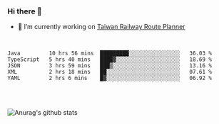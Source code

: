 ### Hi there 👋

- 🔭 I’m currently working on [Taiwan Railway Route Planner](https://github.com/Taiwan-Railway-Route-Planner)

<br/>

<!--START_SECTION:waka-->
```text
Java         10 hrs 56 mins  █████████░░░░░░░░░░░░░░░░   36.03 % 
TypeScript   5 hrs 40 mins   ████▓░░░░░░░░░░░░░░░░░░░░   18.69 % 
JSON         3 hrs 59 mins   ███▒░░░░░░░░░░░░░░░░░░░░░   13.16 % 
XML          2 hrs 18 mins   ██░░░░░░░░░░░░░░░░░░░░░░░   07.61 % 
YAML         2 hrs 6 mins    █▓░░░░░░░░░░░░░░░░░░░░░░░   06.92 % 
```
<!--END_SECTION:waka-->

<br/>
<br/>

![Anurag's github stats](https://github-readme-stats.vercel.app/api?username=DepickereSven&show_icons=true&theme=tokyonight)



<!--
**DepickereSven/DepickereSven** is a ✨ _special_ ✨ repository because its `README.md` (this file) appears on your GitHub profile.

Here are some ideas to get you started:

- 🔭 I’m currently working on ...
- 🌱 I’m currently learning ...
- 👯 I’m looking to collaborate on ...
- 🤔 I’m looking for help with ...
- 💬 Ask me about ...
- 📫 How to reach me: ...
- 😄 Pronouns: ...
- ⚡ Fun fact: ...
-->
